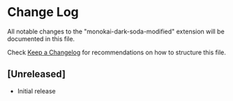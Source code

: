 # Change Log
All notable changes to the "monokai-dark-soda-modified" extension will be documented in this file.

Check [Keep a Changelog](http://keepachangelog.com/) for recommendations on how to structure this file.

## [Unreleased]
- Initial release
